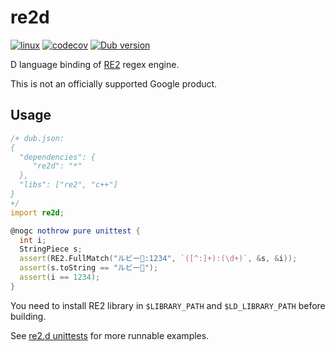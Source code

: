 # re2d

[![linux](https://github.com/google/re2d/actions/workflows/linux.yml/badge.svg)](https://github.com/google/re2d/actions/workflows/linux.yml)
[![codecov](https://codecov.io/gh/google/re2d/branch/master/graph/badge.svg?token=N6WBFR15XQ)](https://codecov.io/gh/google/re2d)
[![Dub version](https://img.shields.io/dub/v/re2d.svg)](https://code.dlang.org/packages/re2d)

D language binding of [RE2](https://github.com/google/re2) regex engine.

This is not an officially supported Google product.

## Usage

```d
/+ dub.json:
{
  "dependencies": {
     "re2d": "*"
  },
  "libs": ["re2", "c++"]
}
+/
import re2d;

@nogc nothrow pure unittest {
  int i;
  StringPiece s;
  assert(RE2.FullMatch("ルビー💎:1234", `([^:]+):(\d+)`, &s, &i));
  assert(s.toString == "ルビー💎");
  assert(i == 1234);
}
```

You need to install RE2 library in `$LIBRARY_PATH` and `$LD_LIBRARY_PATH` before building.

See [re2.d unittests](source/re2d/re2.d) for more runnable examples.
